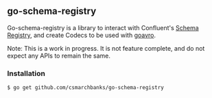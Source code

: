 ## go-schema-registry

Go-schema-registry is a library to interact with Confluent's [Schema Registry](http://docs.confluent.io/current/schema-registry/docs/index.html), and create Codecs to be used with [goavro](https://github.com/karrick/goavro). 

Note: This is a work in progress. It is not feature complete, and do not expect any APIs to remain the same.

### Installation

`$ go get github.com/csmarchbanks/go-schema-registry`

